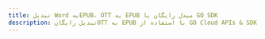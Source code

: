 ---title: تبدیل Word بهEPUB، OTT به EPUB مبدل رایگان یا GO SDKdescription: تبدیل رایگانOTT به EPUB با استفاده از GO Cloud APIs & SDK. همچنین اسناد Microsoft Word و OpenOffice را در Cloud ایجاد، ویرایش و رندر کنید.---
